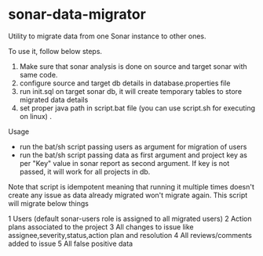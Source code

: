 sonar-data-migrator
===================

Utility to migrate data from one Sonar instance to other ones.

To use it, follow below steps.

1.	Make sure that sonar analysis is done on source and target sonar with same code.
2.	configure source and target db details in database.properties file
3.	run init.sql on target sonar db, it will create temporary tables to store migrated data details
4.	set proper java path in script.bat file (you can use script.sh for executing on linux) .

Usage

* run the bat/sh script passing users as argument for migration of users
* run the bat/sh script passing data as first argument and project key as per "Key" value in sonar report as second argument. If key is not passed, it will work for all projects in db.

Note that script is idempotent meaning that running it multiple times doesn't create any issue as data already migrated won't migrate again. This script will migrate below things

1	Users (default sonar-users role is assigned to all migrated users)
2	Action plans associated to the project
3   All changes to issue like assignee,severity,status,action plan and resolution
4	All reviews/comments added to issue 
5	All false positive data